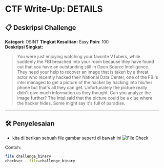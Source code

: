 # CTF Write-Up: DETAILS

## 📋 Deskripsi Challenge
**Kategori:** OSINT 
**Tingkat Kesulitan:** Easy
**Poin:** 100  
**Deskripsi Singkat:**  
> You were just enjoying watching your favorite VTubers, while suddenly the FBI breached into your room because they have found out that you have an outstanding still in Open Source Intelligence. They need your help to recover an image that is taken by a threat actor who recently hacked their National Data Center, one of the FBI's intel managed to get a picture of the hacker by hacking into his/her phone but that's all they can get. Unfortunately the picture really didn't give much information as they thought. Can you analyze the image further? The intel said that the picture could be a clue where the hacker hides. Some might say it's full of paradise.

---

## 🛠️ Penyelesaian
- kita di berikan sebuah file gambar seperti di bawah ini
  ![File Check](/)
 

Contoh:
```bash
file challenge_binary
checksec --file=challenge_binary

